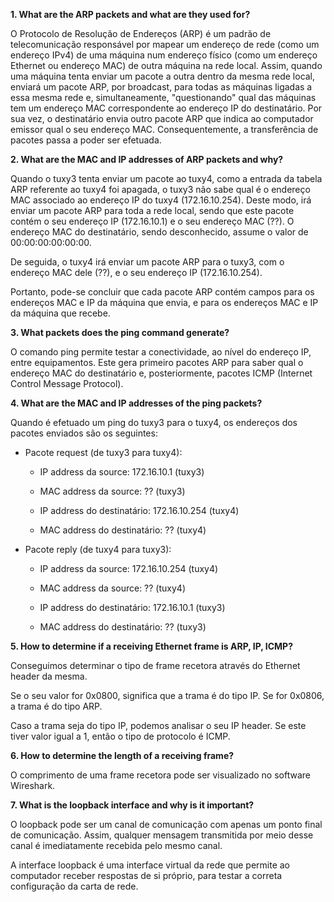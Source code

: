 **1. What are the ARP packets and what are they used for?**

O Protocolo de Resolução de Endereços (ARP) é um padrão de telecomunicação responsável por mapear um endereço de rede (como um endereço IPv4) de uma máquina num endereço físico (como um endereço Ethernet ou endereço MAC) de outra máquina na rede local.
Assim, quando uma máquina tenta enviar um pacote a outra dentro da mesma rede local, enviará um pacote ARP, por broadcast, para todas as máquinas ligadas a essa mesma rede e, simultaneamente, "questionando" qual das máquinas tem um endereço MAC correspondente ao endereço IP do destinatário. Por sua vez, o destinatário envia outro pacote ARP que indica ao computador emissor qual o seu endereço MAC. Consequentemente, a transferência de pacotes passa a poder ser efetuada.

**2. What are the MAC and IP addresses of ARP packets and why?**

Quando o tuxy3 tenta enviar um pacote ao tuxy4, como a entrada da tabela ARP referente ao tuxy4 foi apagada, o tuxy3 não sabe qual é o endereço MAC associado ao endereço IP do tuxy4 (172.16.10.254). Deste modo, irá enviar um pacote ARP para toda a rede local, sendo que este pacote contém o seu endereço IP (172.16.10.1) e o seu endereço MAC (??). O endereço MAC do destinatário, sendo desconhecido, assume o valor de 00:00:00:00:00:00.

De seguida, o tuxy4 irá enviar um pacote ARP para o tuxy3, com o endereço MAC dele (??), e o seu endereço IP (172.16.10.254).

Portanto, pode-se concluir que cada pacote ARP contém campos para os endereços MAC e IP da máquina que envia, e para os endereços MAC e IP da máquina que recebe.

**3. What packets does the ping command generate?**

O comando ping permite testar a conectividade, ao nível do endereço IP, entre equipamentos.
Este gera primeiro pacotes ARP para saber qual o endereço MAC do destinatário e, posteriormente, pacotes ICMP (Internet Control Message Protocol).

**4. What are the MAC and IP addresses of the ping packets?**

Quando é efetuado um ping do tuxy3 para o tuxy4, os endereços dos pacotes enviados são os seguintes:

- Pacote request (de tuxy3 para tuxy4):

  - IP address da source: 172.16.10.1 (tuxy3)

  - MAC address da source: ?? (tuxy3)

  - IP address do destinatário: 172.16.10.254 (tuxy4)

  - MAC address do destinatário: ?? (tuxy4)

- Pacote reply (de tuxy4 para tuxy3):

  - IP address da source: 172.16.10.254 (tuxy4)

  - MAC address da source: ?? (tuxy4)

  - IP address do destinatário: 172.16.10.1 (tuxy3)

  - MAC address do destinatário: ?? (tuxy3)

**5. How to determine if a receiving Ethernet frame is ARP, IP, ICMP?**

Conseguimos determinar o tipo de frame recetora através do Ethernet header da mesma.

Se o seu valor for 0x0800, significa que a trama é do tipo IP. Se for 0x0806, a trama é do tipo ARP.

Caso a trama seja do tipo IP, podemos analisar o seu IP header. Se este tiver valor igual a 1, então o tipo de protocolo é ICMP.

**6. How to determine the length of a receiving frame?**

O comprimento de uma frame recetora pode ser visualizado no software Wireshark.

**7. What is the loopback interface and why is it important?**

O loopback pode ser um canal de comunicação com apenas um ponto final de comunicação. Assim, qualquer mensagem transmitida por meio desse canal é imediatamente recebida pelo mesmo canal.

A interface loopback é uma interface virtual da rede que permite ao computador receber respostas de si próprio, para testar a correta configuração da carta de rede.
